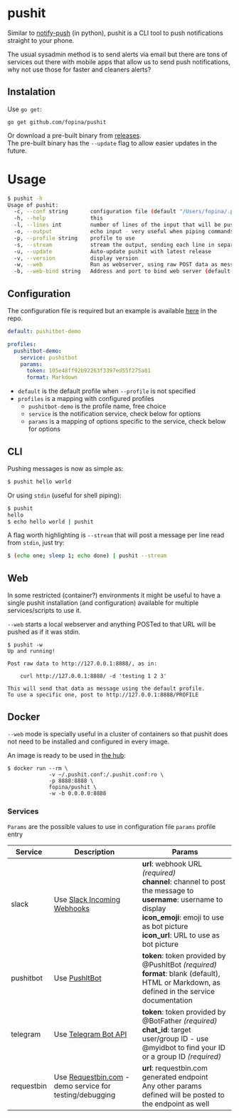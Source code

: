 # pushit

Similar to [notify-push](https://github.com/fopina/notify-push) (in python), pushit is a CLI tool to push notifications straight to your phone.

The usual sysadmin method is to send alerts via email but there are tons of services out there with mobile apps that allow us to send push notifications, why not use those for faster and cleaners alerts?

## Instalation


Use `go get`:

```
go get github.com/fopina/pushit
```

Or download a pre-built binary from [releases](https://github.com/fopina/pushit/releases).  
The pre-built binary has the `--update` flag to allow easier updates in the future.

# Usage

```bash
$ pushit -h
Usage of pushit:
  -c, --conf string       configuration file (default "/Users/fopina/.pushit.conf")
  -h, --help              this
  -l, --lines int         number of lines of the input that will be pushed - ignored if --stream is used (default 10)
  -o, --output            echo input - very useful when piping commands
  -p, --profile string    profile to use
  -s, --stream            stream the output, sending each line in separate notification
  -u, --update            Auto-update pushit with latest release
  -v, --version           display version
  -w, --web               Run as webserver, using raw POST data as message
  -b, --web-bind string   Address and port to bind web server (default "127.0.0.1:8888")
```

## Configuration

The configuration file is required but an example is available [here](https://github.com/fopina/pushit/blob/master/pushit.conf.example) in the repo.

```yaml
default: pushitbot-demo

profiles:
  pushitbot-demo:
    service: pushitbot
    params:
      token: 105e48ff92b92263f3397ed55f275a81
      format: Markdown
```

* `default` is the default profile when `--profile` is not specified
* `profiles` is a mapping with configured profiles
  * `pushitbot-demo` is the profile name, free choice
  * `service` is the notification service, check below for options
  * `params` is a mapping of options specific to the service, check below for options

## CLI

Pushing messages is now as simple as:

```bash
$ pushit hello world
```

Or using `stdin` (useful for shell piping):

```bash
$ pushit
hello
$ echo hello world | pushit
```

A flag worth highlighting is `--stream` that will post a message per line read from `stdin`, just try:

```bash
$ (echo one; sleep 1; echo done) | pushit --stream
```

## Web

In some restricted (container?) environments it might be useful to have a single pushit installation (and configuration) available for multiple services/scripts to use it.

`--web` starts a local webserver and anything POSTed to that URL will be pushed as if it was stdin.

```
$ pushit -w
Up and running!

Post raw data to http://127.0.0.1:8888/, as in:

	curl http://127.0.0.1:8888/ -d 'testing 1 2 3'

This will send that data as message using the default profile.
To use a specific one, post to http://127.0.0.1:8888/PROFILE
```

## Docker

`--web` mode is specially useful in a cluster of containers so that pushit does not need to be installed and configured in every image.

An image is ready to be used in [the hub](https://hub.docker.com/r/fopina/pushit):

```
$ docker run --rm \
             -v ~/.pushit.conf:/.pushit.conf:ro \
             -p 8888:8888 \
             fopina/pushit \
             -w -b 0.0.0.0:8888
```

### Services

`Params` are the possible values to use in configuration file `params` profile entry

| Service    | Description | Params |
| ---------- | ------------- | -------------|
| slack      | Use [Slack Incoming Webhooks](https://api.slack.com/messaging/webhooks)  | **url**: webhook URL *(required)*<br>**channel**: channel to post the message to<br>**username**: username to display<br>**icon_emoji**: emoji to use as bot picture<br>**icon_url**: URL to use as bot picture
| pushitbot  | Use [PushItBot](http://fopina.github.io/tgbot-pushitbot/) | **token**: token provided by @PushItBot *(required)*<br>**format**: blank (default), HTML or Markdown, as defined in the service documentation
| telegram   |  Use [Telegram Bot API](https://core.telegram.org/bots/api#sendmessage) | **token**: token provided by @BotFather *(required)*<br>**chat_id**: target user/group ID - use @myidbot to find your ID or a group ID *(required)*
| requestbin | Use [Requestbin.com](https://requestbin.com/) - demo service for testing/debugging | **url**: requestbin.com generated endpoint<br>Any other params defined will be posted to the endpoint as well

